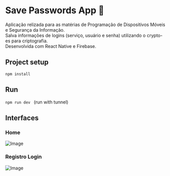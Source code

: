 # Save Passwords App 🔐

Aplicação relizada para as matérias de Programação de Dispositivos Móveis e Segurança da Informação.   
Salva informações de logins (serviço, usuário e senha) utilizando o crypto-es para criptografia.   
Desenvolvida com React Native e Firebase.

## Project setup

 ```npm install``` 

## Run

 ```npm run dev ```
 (run with tunnel)


## Interfaces

<!-- ### Login
![Image](./img/TelaHome.png) -->

### Home
![Image](./img/TelaHome.jpg)

### Registro Login
![Image](./img/TelaRegistroLogin.jpg)


<!-- Links:
[Nomes de icones expo vector-icons](https://icons.expo.fyi ) -->
